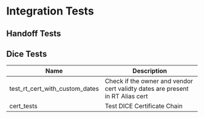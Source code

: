 # Integration Tests

## **Handoff Tests**

## **Dice Tests**

| Name    | Description |
| -------- | ------- |
| test_rt_cert_with_custom_dates  | Check if the owner and vendor cert validty dates are present in RT Alias cert    |
| cert_tests | Test DICE Certificate Chain     |
